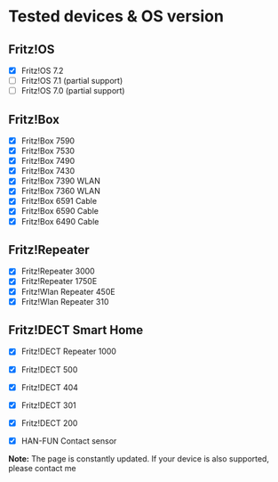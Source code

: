# Tested devices & OS version

## Fritz!OS
- [x] Fritz!OS 7.2
- [ ] Fritz!OS 7.1 (partial support)
- [ ] Fritz!OS 7.0 (partial support)

## Fritz!Box
- [x] Fritz!Box 7590
- [x] Fritz!Box 7530
- [x] Fritz!Box 7490
- [x] Fritz!Box 7430
- [x] Fritz!Box 7390 WLAN
- [x] Fritz!Box 7360 WLAN
- [x] Fritz!Box 6591 Cable
- [x] Fritz!Box 6590 Cable
- [x] Fritz!Box 6490 Cable

## Fritz!Repeater
- [x] Fritz!Repeater 3000
- [x] Fritz!Repeater 1750E
- [x] Fritz!Wlan Repeater 450E
- [x] Fritz!Wlan Repeater 310

## Fritz!DECT Smart Home
- [x] Fritz!DECT Repeater 1000
- [x] Fritz!DECT 500
- [x] Fritz!DECT 404
- [x] Fritz!DECT 301
- [x] Fritz!DECT 200
- [x] HAN-FUN Contact sensor



**Note:** The page is constantly updated. If your device is also supported, please contact me
